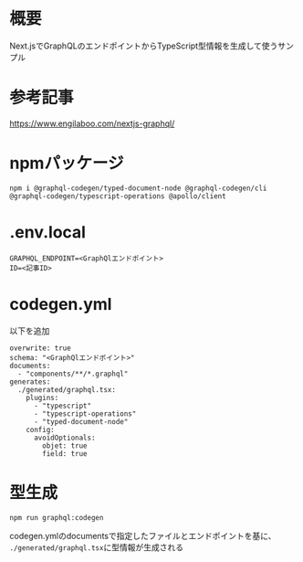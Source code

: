 # 概要
Next.jsでGraphQLのエンドポイントからTypeScript型情報を生成して使うサンプル

# 参考記事
https://www.engilaboo.com/nextjs-graphql/

# npmパッケージ
```
npm i @graphql-codegen/typed-document-node @graphql-codegen/cli @graphql-codegen/typescript-operations @apollo/client
```

# .env.local
```
GRAPHQL_ENDPOINT=<GraphQlエンドポイント>
ID=<記事ID>
```

# codegen.yml
以下を追加
```
overwrite: true
schema: "<GraphQlエンドポイント>"
documents:
  - "components/**/*.graphql"
generates:
  ./generated/graphql.tsx:
    plugins:
      - "typescript"
      - "typescript-operations"
      - "typed-document-node"
    config:
      avoidOptionals:
        objet: true
        field: true
```

# 型生成
```
npm run graphql:codegen
```
codegen.ymlのdocumentsで指定したファイルとエンドポイントを基に、
`./generated/graphql.tsx`に型情報が生成される


